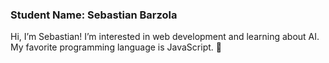 
### Student Name: Sebastian Barzola

Hi, I’m Sebastian! I’m interested in web development and learning about AI. My favorite programming language is JavaScript. 🚀
